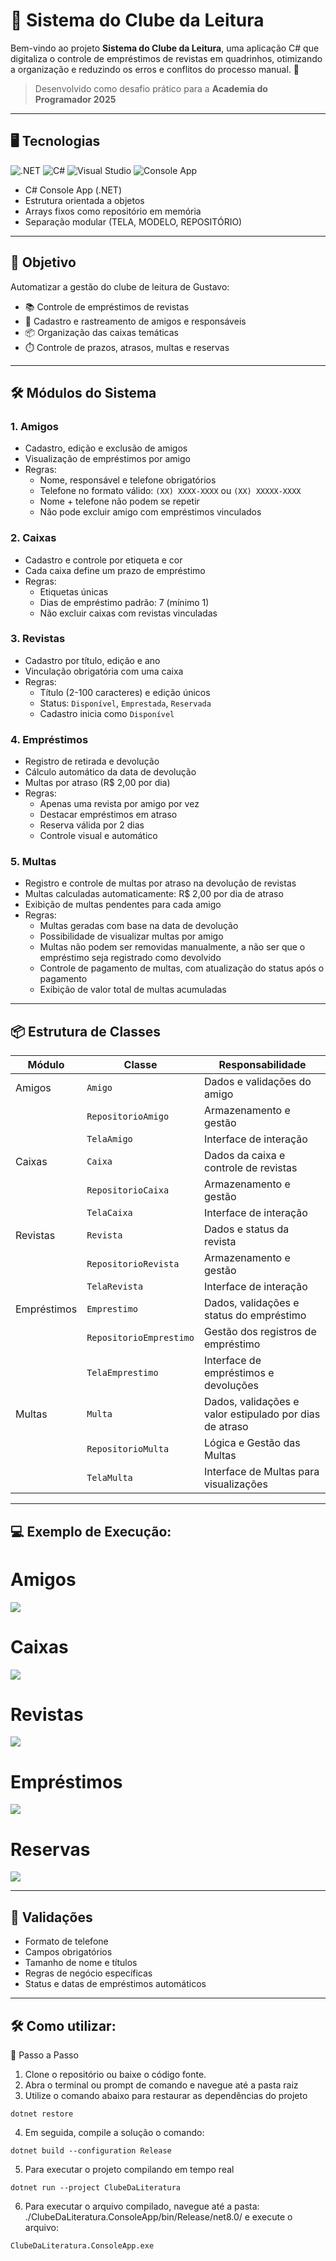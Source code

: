 ﻿# 📘 Sistema do Clube da Leitura

Bem-vindo ao projeto **Sistema do Clube da Leitura**, uma aplicação C# que digitaliza o controle de empréstimos de revistas em quadrinhos, otimizando a organização e reduzindo os erros e conflitos do processo manual. 🚀

> Desenvolvido como desafio prático para a **Academia do Programador 2025**

---
## 🖥️ Tecnologias
![.NET](https://img.shields.io/badge/.NET-512BD4?style=for-the-badge&logo=dotnet&logoColor=white)
![C#](https://img.shields.io/badge/C%23-239120?style=for-the-badge&logo=c-sharp&logoColor=white)
![Visual Studio](https://img.shields.io/badge/Visual_Studio-5C2D91?style=for-the-badge&logo=visual-studio&logoColor=white)
![Console App](https://img.shields.io/badge/Console_App-000000?style=for-the-badge&logo=windows-terminal&logoColor=white)
- C# Console App (.NET)
- Estrutura orientada a objetos
- Arrays fixos como repositório em memória
- Separação modular (TELA, MODELO, REPOSITÓRIO)
---
## 🎯 Objetivo

Automatizar a gestão do clube de leitura de Gustavo:
- 📚 Controle de empréstimos de revistas
- 👦 Cadastro e rastreamento de amigos e responsáveis
- 📦 Organização das caixas temáticas
- ⏱️ Controle de prazos, atrasos, multas e reservas

---

## 🛠️ Módulos do Sistema

### 1. Amigos
- Cadastro, edição e exclusão de amigos
- Visualização de empréstimos por amigo
- Regras:
  - Nome, responsável e telefone obrigatórios
  - Telefone no formato válido: `(XX) XXXX-XXXX` ou `(XX) XXXXX-XXXX`
  - Nome + telefone não podem se repetir
  - Não pode excluir amigo com empréstimos vinculados

### 2. Caixas
- Cadastro e controle por etiqueta e cor
- Cada caixa define um prazo de empréstimo
- Regras:
  - Etiquetas únicas
  - Dias de empréstimo padrão: 7 (mínimo 1)
  - Não excluir caixas com revistas vinculadas

### 3. Revistas
- Cadastro por título, edição e ano
- Vinculação obrigatória com uma caixa
- Regras:
  - Título (2-100 caracteres) e edição únicos
  - Status: `Disponível`, `Emprestada`, `Reservada`
  - Cadastro inicia como `Disponível`

### 4. Empréstimos
- Registro de retirada e devolução
- Cálculo automático da data de devolução
- Multas por atraso (R$ 2,00 por dia)
- Regras:
  - Apenas uma revista por amigo por vez
  - Destacar empréstimos em atraso
  - Reserva válida por 2 dias
  - Controle visual e automático

### 5. Multas
- Registro e controle de multas por atraso na devolução de revistas
- Multas calculadas automaticamente: R$ 2,00 por dia de atraso
- Exibição de multas pendentes para cada amigo
- Regras:
  - Multas geradas com base na data de devolução
  - Possibilidade de visualizar multas por amigo
  - Multas não podem ser removidas manualmente, a não ser que o empréstimo seja registrado como devolvido
  - Controle de pagamento de multas, com atualização do status após o pagamento
  - Exibição de valor total de multas acumuladas

---

## 📦 Estrutura de Classes

| Módulo       | Classe               | Responsabilidade                            |
|--------------|----------------------|---------------------------------------------|
| Amigos       | `Amigo`              | Dados e validações do amigo                 |
|              | `RepositorioAmigo`   | Armazenamento e gestão                      |
|              | `TelaAmigo`          | Interface de interação                      |
| Caixas       | `Caixa`              | Dados da caixa e controle de revistas       |
|              | `RepositorioCaixa`   | Armazenamento e gestão                      |
|              | `TelaCaixa`          | Interface de interação                      |
| Revistas     | `Revista`            | Dados e status da revista                   |
|              | `RepositorioRevista` | Armazenamento e gestão                      |
|              | `TelaRevista`        | Interface de interação                      |
| Empréstimos  | `Emprestimo`         | Dados, validações e status do empréstimo    |
|              | `RepositorioEmprestimo` | Gestão dos registros de empréstimo     |
|              | `TelaEmprestimo`     | Interface de empréstimos e devoluções       |
| Multas  | `Multa`         | Dados, validações e valor estipulado por dias de atraso    |
|              | `RepositorioMulta` | Lógica e Gestão das Multas    |
|              | `TelaMulta`     | Interface de Multas para visualizações       |

---

## 💻 Exemplo de Execução:  

# Amigos
![](https://i.imgur.com/AF0sG7y.gif)
# Caixas
![](https://i.imgur.com/yOEfJMA.gif)
# Revistas
![](https://i.imgur.com/sF45NXG.gif)
# Empréstimos
![](https://i.imgur.com/zKICSz6.gif)
# Reservas
![](https://i.imgur.com/brQUiaj.gif)

---

## 🧪 Validações

- Formato de telefone
- Campos obrigatórios
- Tamanho de nome e títulos
- Regras de negócio específicas
- Status e datas de empréstimos automáticos

---
## 🛠 Como utilizar:
🚀 Passo a Passo

1. Clone o repositório ou baixe o código fonte.
2. Abra o terminal ou prompt de comando e navegue até a pasta raiz
3. Utilize o comando abaixo para restaurar as dependências do projeto

```
dotnet restore
```
4. Em seguida, compile a solução o comando:
```
dotnet build --configuration Release
```
5. Para executar o projeto compilando em tempo real
```
dotnet run --project ClubeDaLiteratura
```
6. Para executar o arquivo compilado, navegue até a pasta: ./ClubeDaLiteratura.ConsoleApp/bin/Release/net8.0/ e execute o arquivo:
```
ClubeDaLiteratura.ConsoleApp.exe
```
